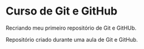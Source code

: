 # Curso de Git e GitHub
 Recriando meu primeiro repositório de Git e GitHUb.

Repositório criado durante uma aula de Git e GitHub.
